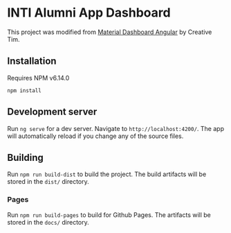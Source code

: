 # INTI Alumni App Dashboard

This project was modified from [Material Dashboard Angular](https://www.creative-tim.com/product/material-dashboard-angular2) by Creative Tim.

## Installation

Requires NPM v6.14.0

```
npm install
```

## Development server

Run `ng serve` for a dev server. Navigate to `http://localhost:4200/`. The app will automatically reload if you change any of the source files.

## Building

Run `npm run build-dist` to build the project. The build artifacts will be stored in the `dist/` directory.

### Pages

Run `npm run build-pages` to build for Github Pages. The artifacts will be stored in the `docs/` directory.
